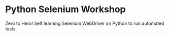 # Python Selenium Workshop
 Zero to Hero! Self learning Selenium WebDriver on Python to run automated tests.
